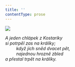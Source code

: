 ```yaml
---
title: ''
contentType: prose
---
```


<section>

![](../Images/053.jpg)

_A jeden chlápek z Kostariky  
si potrpěl zas na králíky;  
         když jich sněd dvacet pět,  
         najednou hrozně zbled  
a přestal trpět na králíky._

</section>
